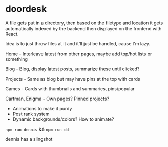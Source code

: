 # doordesk

A file gets put in a directory, then based on the filetype and location it gets automatically 
indexed by the backend then displayed on the frontend with React.

Idea is to just throw files at it and it'll just be handled, cause I'm lazy.

Home - Interleave latest from other pages, maybe add top/hot lists or something

Blog - Blog, display latest posts, summarize these until clicked? 

Projects - Same as blog but may have pins at the top with cards

Games - Cards with thumbnails and summaries, pins/popular

Cartman, Enigma - Own pages? Pinned projects?

- Animations to make it purdy
- Post rank system
- Dynamic backgrounds/colors? How to animate?

```npm run dennis```
&&
```npm run dd```


dennis has a slingshot
